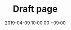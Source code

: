 ---
title: Draft page
date: 2019-04-09 10:00:00 +09:00
categories: [tech, blog]
tags: [tech, blog]
comments: true
---